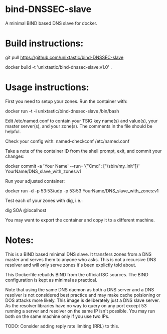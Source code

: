 bind-DNSSEC-slave
=================

A minimal BIND based DNS slave for docker.

Build instructions:
===================

git pull https://github.com/unixtastic/bind-DNSSEC-slave

docker build -t 'unixtastic/bind-dnssec-slave:v1.0' .

Usage instructions:
===================

First you need to setup your zones. Run the container with:

docker run -t -i unixtastic/bind-dnssec-slave /bin/bash

Edit /etc/named.conf to contain your TSIG key name(s) and value(s), your master server(s), and your zone(s).
The comments in the file should be helpful.

Check your config with: named-checkconf /etc/named.conf

Take a note of the container ID from the shell prompt, exit, and 
commit your changes:

docker commit -a 'Your Name' --run='{"Cmd": ["/sbin/my_init"]}' <container ID> YourName/DNS_slave_with_zones:v1

Run your adjusted container:

docker run -d -p 53:53/udp -p 53:53 YourName/DNS_slave_with_zones:v1

Test each of your zones with dig, i.e.:

dig <your FQDN> SOA @localhost


You may want to export the container and copy it to a different machine.


Notes:
======

This is a BIND based minimal DNS slave. It transfers zones from a DNS master and
serves them to anyone who asks. This is not a recursive DNS resolver and will only
serve zones it's been explictly told about.

This Dockerfile rebuilds BIND from the official ISC sources. The BIND
configuration is kept as minimal as practical.

Note that using the same DNS daemon as both a DNS server and a DNS resolver is not
considered best practice and may make cache poisioning or DOS attacks more likely.
This image is deliberately just a DNS slave server. As the resolver libraries have
no way to query on any port except 53 running a server and resolver on the
same IP isn't possible. You may run both on the same machine only if you use two
IPs.

TODO: Consider adding reply rate limiting (RRL) to this.

